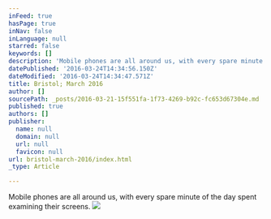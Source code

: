 ```yaml
---
inFeed: true
hasPage: true
inNav: false
inLanguage: null
starred: false
keywords: []
description: 'Mobile phones are all around us, with every spare minute of the day spent examining their screens.'
datePublished: '2016-03-24T14:34:56.150Z'
dateModified: '2016-03-24T14:34:47.571Z'
title: Bristol; March 2016
author: []
sourcePath: _posts/2016-03-21-15f551fa-1f73-4269-b92c-fc653d67304e.md
published: true
authors: []
publisher:
  name: null
  domain: null
  url: null
  favicon: null
url: bristol-march-2016/index.html
_type: Article

---
```

Mobile phones are all around us, with every spare minute of the day spent examining their screens.
![](https://s3-us-west-2.amazonaws.com/the-grid-img/p/69db796b8450e6adb4fd50388741b238c9f32371.jpg)